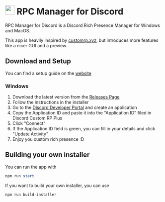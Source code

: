 # <img src="https://file.strassburger.dev/discordCustomRPlogoPng.png" height="30px"> RPC Manager for Discord

RPC Manager for Discord is a Discord Rich Presence Manager for Windows and MacOS.

This app is heavily inspired by [customrp.xyz](https://www.customrp.xyz/), but introduces more features like a nicer GUI and a preview.

## Download and Setup

You can find a setup guide on the [website](https://tools.strassburger.org/discordrp)

### Windows

1. Download the latest version from the [Releases Page](https://github.com/KartoffelChipss/discord-rp/releases)
2. Follow the instructions in the installer
3. Go to the [Discord Developer Portal](https://discord.com/developers/applications) and create an application
4. Copy the Application ID and paste it into the "Application ID" filed in Discord Custom RP Plus
5. Click "Connect"
6. If the Application ID field is green, you can fill in your details and click "Update Activity"
7. Enjoy you custom rich presence :D

## Building your own installer

You can run the app with

```powershell
npm run start
```

If you want to build your own installer, you can use

```powershell
npm run build-installer 
```
